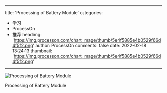 
---
title: 'Processing of Battery Module'
categories: 
 - 学习
 - ProcessOn
 - 推荐
headimg: 'https://img.processon.com/chart_image/thumb/5e4f5885e4b0529f66d4f5f2.png'
author: ProcessOn
comments: false
date: 2022-02-18 13:24:13
thumbnail: 'https://img.processon.com/chart_image/thumb/5e4f5885e4b0529f66d4f5f2.png'
---

<div>   
<img class="thumb" alt="Processing of Battery Module" src="https://img.processon.com/chart_image/thumb/5e4f5885e4b0529f66d4f5f2.png" referrerpolicy="no-referrer">
<p>Processing of Battery Module</p>  
</div>
            